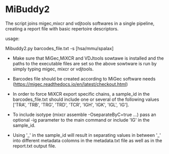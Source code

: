 # MiBuddy2
The script joins migec,mixcr and vdjtools softwares in a single pipeline, creating a report file with basic repertoire descriptors. 

usage:

Mibuddy2.py barcodes_file.txt -s [hsa/mmu/spalax]

+ Make sure that MiGec,MiXCR and VDJtools sowtawe is installed and the paths to the executable files are set so the above sowtware is run by simply typing migec, mixcr or vdjtools. 

+ Barcodes file should be created according to MiGec software needs (https://migec.readthedocs.io/en/latest/checkout.html)

+ In order to force MiXCR export specific chains, a sample_id in the barcodes_file.txt should include one or several of the following values ['TRA', 'TRB', 'TRG', 'TRD', 'TCR', 'IGH', 'IGK', 'IGL', 'IG'].

+ To include isotype (mixcr assemble -OseparateByC=true ...) pass an optional -ig parameter to the main command or include 'IG' in the sample_id.

+ Using '\_' in the sample_id will result in separating values in between '\_' into different metadata colomns in the metadata.txt file as well as in the report.txt output file.
